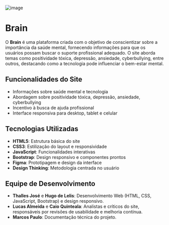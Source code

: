 ![image](https://github.com/user-attachments/assets/63663f5c-e0c5-48f2-b2ec-cadcbb34baca)

# **Brain**

O **Brain** é uma plataforma criada com o objetivo de conscientizar sobre a importância da saúde mental, fornecendo informações para que os usuários possam buscar o suporte profissional adequado. O site aborda temas como positividade tóxica, depressão, ansiedade, cyberbullying, entre outros, destacando como a tecnologia pode influenciar o bem-estar mental.

## **Funcionalidades do Site**

- Informações sobre saúde mental e tecnologia
- Abordagem sobre positividade tóxica, depressão, ansiedade, cyberbullying
- Incentivo à busca de ajuda profissional
- Interface responsiva para desktop, tablet e celular

## **Tecnologias Utilizadas**

- **HTML5**: Estrutura básica do site
- **CSS3**: Estilização do layout e responsividade
- **JavaScript**: Funcionalidades interativas
- **Bootstrap**: Design responsivo e componentes prontos
- **Figma**: Prototipagem e design da interface
- **Design Thinking**: Metodologia centrada no usuário

## **Equipe de Desenvolvimento**

- **Thalles José** e **Hugo de Lelis**: Desenvolvimento Web (HTML, CSS, JavaScript, Bootstrap) e design responsivo.
- **Lucas Almeida** e **Caio Quinteala**: Analistas e críticos do site, responsáveis por revisões de usabilidade e melhoria contínua.
- **Marcos Paulo**: Documentação técnica do projeto.

